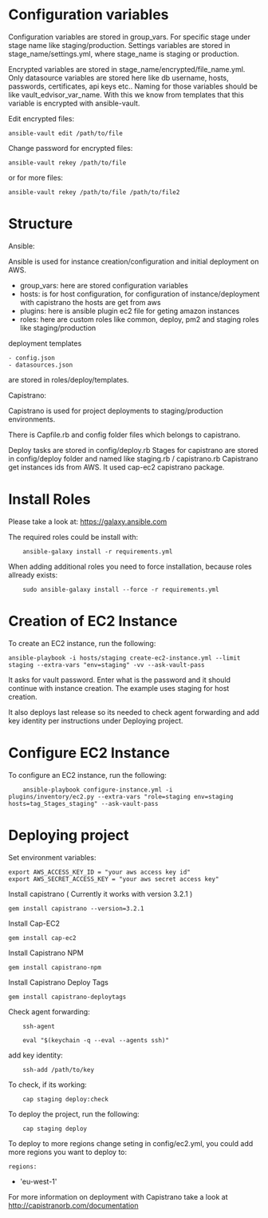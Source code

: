 Configuration variables
============================

Configuration variables are stored in group_vars. For specific stage under stage name like staging/production.
Settings variables are stored in stage_name/settings.yml, where stage_name is staging or production.

Encrypted variables are stored in stage_name/encrypted/file_name.yml. Only datasource variables are stored here like
db username, hosts, passwords, certificates, api keys etc..
Naming for those variables should be like vault_edvisor_var_name. With this we know from templates that this variable
is encrypted with ansible-vault.

Edit encrypted files:

	ansible-vault edit /path/to/file
	
Change password for encrypted files:

	ansible-vault rekey /path/to/file

or for more files:

	ansible-vault rekey /path/to/file /path/to/file2
	
	
Structure
============================

Ansible:

Ansible is used for instance creation/configuration and initial deployment on AWS.

- group_vars: here are stored configuration variables
- hosts: is for host configuration, for configuration of instance/deployment with capistrano the hosts are get from aws
- plugins: here is ansible plugin ec2 file for geting amazon instances
- roles: here are custom roles like common, deploy, pm2 and staging roles like staging/production

deployment templates 

	- config.json
	- datasources.json
	
are stored in roles/deploy/templates.

Capistrano:

Capistrano is used for project deployments to staging/production environments.

There is Capfile.rb and config folder files which belongs to capistrano.

Deploy tasks are stored in config/deploy.rb
Stages for capistrano are stored in config/deploy folder and named like staging.rb / capistrano.rb
Capistrano get instances ids from AWS. It used cap-ec2 capistrano package.

Install Roles
============================
Please take a look at: https://galaxy.ansible.com

The required roles could be install with:
	
		ansible-galaxy install -r requirements.yml
		
When adding additional roles you need to force installation, because roles allready exists:

		sudo ansible-galaxy install --force -r requirements.yml

	
Creation of EC2 Instance
============================

To create an EC2 instance, run the following:

    ansible-playbook -i hosts/staging create-ec2-instance.yml --limit staging --extra-vars "env=staging" -vv --ask-vault-pass
    
It asks for vault password. Enter what is the password and it should continue with instance creation. The
example uses staging for host creation.

It also deploys last release so its needed to check agent forwarding and add key identity per instructions under Deploying project.

Configure EC2 Instance
============================

To configure an EC2 instance, run the following:

		ansible-playbook configure-instance.yml -i plugins/inventory/ec2.py --extra-vars "role=staging env=staging hosts=tag_Stages_staging" --ask-vault-pass
		
		
Deploying project
============================

Set environment variables:

	export AWS_ACCESS_KEY_ID = "your aws access key id"
	export AWS_SECRET_ACCESS_KEY = "your aws secret access key"

Install capistrano ( Currently it works with version 3.2.1 )

	gem install capistrano --version=3.2.1
	
Install Cap-EC2

	gem install cap-ec2
	
Install Capistrano NPM

	gem install capistrano-npm
	
Install Capistrano Deploy Tags

	gem install capistrano-deploytags

Check agent forwarding:
		
		ssh-agent

		eval "$(keychain -q --eval --agents ssh)"
		
add key identity:
	
		ssh-add /path/to/key
		
To check, if its working:

		cap staging deploy:check

To deploy the project, run the following:

		cap staging deploy
		
To deploy to more regions change seting in config/ec2.yml, you could add more regions you want to deploy to:

	regions:
   - 'eu-west-1'
		
For more information on deployment with Capistrano take a look at http://capistranorb.com/documentation

